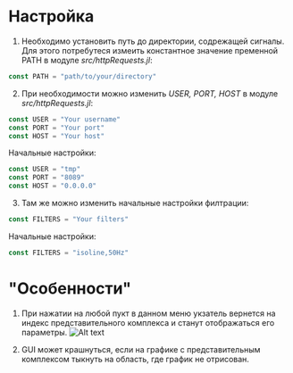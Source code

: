 # Настройка
1. Необходимо установить путь до директории, содрежащей сигналы.
Для этого потребутеся измеить константное значение пременной PATH в модуле *src/httpRequests.jl*:

``` julia
const PATH = "path/to/your/directory"
```
2. При необходимости можно изменить *USER, PORT, HOST* в модуле *src/httpRequests.jl*:
``` julia
const USER = "Your username"
const PORT = "Your port"
const HOST = "Your host"
```
Начальные настройки:
``` julia
const USER = "tmp"
const PORT = "8089"
const HOST = "0.0.0.0"
```
3. Там же можно изменить начальные настройки филтрации:
``` julia
const FILTERS = "Your filters"
```
Начальные настройки:
``` julia
const FILTERS = "isoline,50Hz"
```

# "Особенности"
1. При нажатии на любой пукт в данном меню укзатель вернется на индекс представительного комплекса и станут отображаться его параметры.
![Alt text](screenshots/Repr.pngRepr.png)

2. GUI может крашнуться, если на графике с представительным комплексом тыкнуть на область, где график не отрисован.